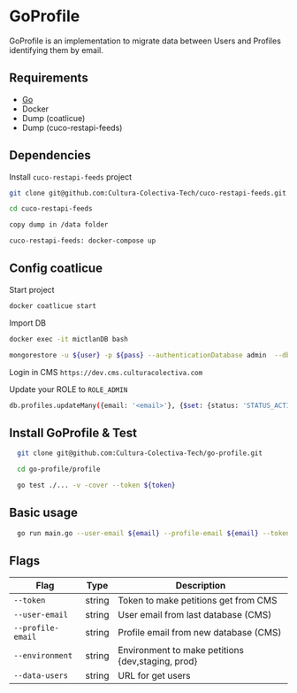 # GoProfile

GoProfile is an implementation to migrate data between Users and Profiles identifying them by email.

## Requirements

* [Go](https://golang.org/dl/)
* Docker
* Dump (coatlicue)
* Dump (cuco-restapi-feeds)

## Dependencies

Install `cuco-restapi-feeds` project

```sh
git clone git@github.com:Cultura-Colectiva-Tech/cuco-restapi-feeds.git

cd cuco-restapi-feeds

copy dump in /data folder

cuco-restapi-feeds: docker-compose up
````
## Config coatlicue
Start project
```sh
docker coatlicue start
```
Import DB 
```sh
docker exec -it mictlanDB bash

mongorestore -u ${user} -p ${pass} --authenticationDatabase admin  --db ${path}
```

Login in CMS `https://dev.cms.culturacolectiva.com`

Update your ROLE to `ROLE_ADMIN`

```sh
db.profiles.updateMany({email: '<email>'}, {$set: {status: 'STATUS_ACTIVE', role: 'ROLE_ADMIN'}})
```

## Install GoProfile & Test
```sh
  git clone git@github.com:Cultura-Colectiva-Tech/go-profile.git

  cd go-profile/profile

  go test ./... -v -cover --token ${token}
```

## Basic usage

```sh
  go run main.go --user-email ${email} --profile-email ${email} --token ${token}
```

## Flags

| Flag            | Type   | Description                                            |
|-----------------|--------|--------------------------------------------------------|
|`--token`        | string |Token to make petitions get from CMS                    |
|`--user-email`   | string |User email from last database (CMS)                     |
|`--profile-email` | string |Profile email from new database (CMS)                    |
|`--environment`  | string |Environment to make petitions {dev,staging, prod}       |
|`--data-users`   | string |URL for get users                                       |
